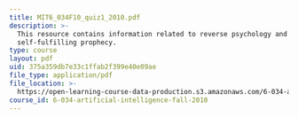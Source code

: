 ```yaml
---
title: MIT6_034F10_quiz1_2010.pdf
description: >-
  This resource contains information related to reverse psychology and
  self-fulfilling prophecy.
type: course
layout: pdf
uid: 375a359db7e33c1ffab2f399e40e09ae
file_type: application/pdf
file_location: >-
  https://open-learning-course-data-production.s3.amazonaws.com/6-034-artificial-intelligence-fall-2010/375a359db7e33c1ffab2f399e40e09ae_MIT6_034F10_quiz1_2010.pdf
course_id: 6-034-artificial-intelligence-fall-2010
---
```

